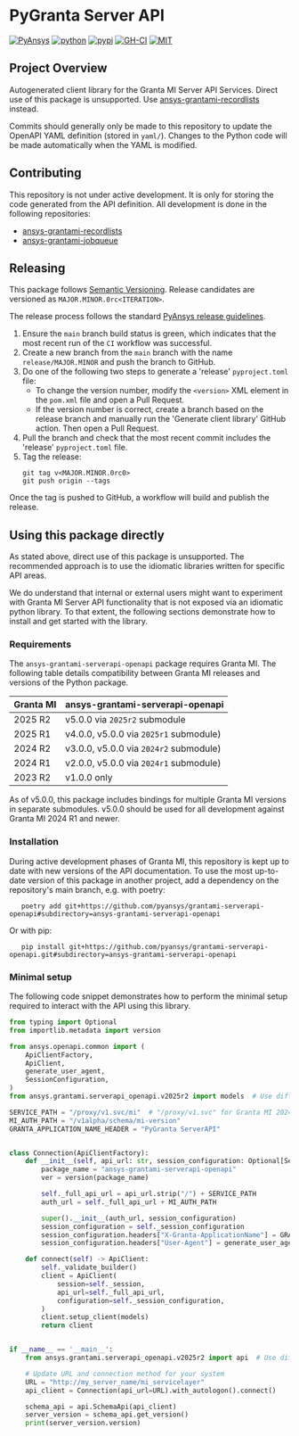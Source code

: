 # PyGranta Server API

[![PyAnsys](https://img.shields.io/badge/Py-Ansys-ffc107.svg?labelColor=black&logo=data:image/png;base64,iVBORw0KGgoAAAANSUhEUgAAABAAAAAQCAIAAACQkWg2AAABDklEQVQ4jWNgoDfg5mD8vE7q/3bpVyskbW0sMRUwofHD7Dh5OBkZGBgW7/3W2tZpa2tLQEOyOzeEsfumlK2tbVpaGj4N6jIs1lpsDAwMJ278sveMY2BgCA0NFRISwqkhyQ1q/Nyd3zg4OBgYGNjZ2ePi4rB5loGBhZnhxTLJ/9ulv26Q4uVk1NXV/f///////69du4Zdg78lx//t0v+3S88rFISInD59GqIH2esIJ8G9O2/XVwhjzpw5EAam1xkkBJn/bJX+v1365hxxuCAfH9+3b9/+////48cPuNehNsS7cDEzMTAwMMzb+Q2u4dOnT2vWrMHu9ZtzxP9vl/69RVpCkBlZ3N7enoDXBwEAAA+YYitOilMVAAAAAElFTkSuQmCC)](https://docs.pyansys.com/)
[![python](https://img.shields.io/pypi/pyversions/ansys-grantami-serverapi-openapi?logo=pypi)](https://pypi.org/project/ansys-grantami-serverapi-openapi/)
[![pypi](https://img.shields.io/pypi/v/ansys-grantami-serverapi-openapi.svg?logo=python&logoColor=white)](https://pypi.org/project/ansys-grantami-serverapi-openapi/)
[![GH-CI](https://github.com/pyansys/grantami-serverapi-openapi/actions/workflows/build_and_test_library.yml/badge.svg)](https://github.com/pyansys/grantami-serverapi-openapi/actions/workflows/build_and_test_library.yml)
[![MIT](https://img.shields.io/badge/License-MIT-yellow.svg)](https://opensource.org/licenses/MIT)


## Project Overview

Autogenerated client library for the Granta MI Server API Services. Direct use
of this package is unsupported. Use [ansys-grantami-recordlists](https://github.com/pyansys/grantami-recordlists)
instead.

Commits should generally only be made to this repository to update the OpenAPI
YAML definition (stored in ``yaml/``). Changes to the Python code will be made
automatically when the YAML is modified.


## Contributing

This repository is not under active development. It is only for storing the code generated from the API
definition. All development is done in the following repositories:

- [ansys-grantami-recordlists](https://github.com/pyansys/grantami-recordlists)
- [ansys-grantami-jobqueue](https://github.com/pyansys/grantami-jobqueue)


## Releasing

This package follows [Semantic Versioning](https://semver.org/). Release candidates are versioned as ``MAJOR.MINOR.0rc<ITERATION>``.

The release process follows the standard [PyAnsys release guidelines](https://dev.docs.pyansys.com/how-to/releasing.html).

1. Ensure the ``main`` branch build status is green, which indicates that the most recent run of the ``CI`` workflow was successful.
2. Create a new branch from the ``main`` branch with the name ``release/MAJOR.MINOR`` and push the branch to GitHub.
3. Do one of the following two steps to generate a 'release' `pyproject.toml` file:
   * To change the version number, modify the ``<version>`` XML element in the ``pom.xml`` file and open a Pull Request.
   * If the version number is correct, create a branch based on the release branch and manually run the 'Generate client library' GitHub action. Then open a Pull Request.
4. Pull the branch and check that the most recent commit includes the 'release' `pyproject.toml` file.
5. Tag the release:
   ```console
   git tag v<MAJOR.MINOR.0rc0>
   git push origin --tags
   ```

Once the tag is pushed to GitHub, a workflow will build and publish the release.


## Using this package directly

As stated above, direct use of this package is unsupported. The recommended approach is to use the idiomatic
libraries written for specific API areas.

We do understand that internal or external users might want to experiment with Granta MI Server API functionality that
is not exposed via an idiomatic python library. To that extent, the following sections demonstrate how to install and
get started with the library.

### Requirements
The `ansys-grantami-serverapi-openapi` package requires Granta MI. The following table details compatibility between
Granta MI releases and versions of the Python package.

| Granta MI | ansys-grantami-serverapi-openapi       |
|-----------|----------------------------------------|
| 2025 R2   | v5.0.0 via `2025r2` submodule          |
| 2025 R1   | v4.0.0, v5.0.0 via `2025r1` submodule) |
| 2024 R2   | v3.0.0, v5.0.0 via `2024r2` submodule) |
| 2024 R1   | v2.0.0, v5.0.0 via `2024r1` submodule) |
| 2023 R2   | v1.0.0 only                            |

As of v5.0.0, this package includes bindings for multiple Granta MI versions in separate submodules. v5.0.0 should
be used for all development against Granta MI 2024 R1 and newer.

### Installation

During active development phases of Granta MI, this repository is kept up to date with new versions of the API
documentation. To use the most up-to-date version of this package in another project, add a dependency on the
repository's main branch, e.g. with poetry:

```console
   poetry add git+https://github.com/pyansys/grantami-serverapi-openapi#subdirectory=ansys-grantami-serverapi-openapi
```

Or with pip:

```console
   pip install git+https://github.com/pyansys/grantami-serverapi-openapi.git#subdirectory=ansys-grantami-serverapi-openapi
```

### Minimal setup
The following code snippet demonstrates how to perform the minimal setup required to interact with the API using this
library.

```python
from typing import Optional
from importlib.metadata import version

from ansys.openapi.common import (
    ApiClientFactory,
    ApiClient,
    generate_user_agent,
    SessionConfiguration,
)
from ansys.grantami.serverapi_openapi.v2025r2 import models  # Use different bindings with a different submodule, e.g. 2024r2

SERVICE_PATH = "/proxy/v1.svc/mi"  # "/proxy/v1.svc" for Granta MI 2024 R1 and older
MI_AUTH_PATH = "/v1alpha/schema/mi-version"
GRANTA_APPLICATION_NAME_HEADER = "PyGranta ServerAPI"


class Connection(ApiClientFactory):
    def __init__(self, api_url: str, session_configuration: Optional[SessionConfiguration] = None) -> None:
        package_name = "ansys-grantami-serverapi-openapi"
        ver = version(package_name)

        self._full_api_url = api_url.strip("/") + SERVICE_PATH
        auth_url = self._full_api_url + MI_AUTH_PATH

        super().__init__(auth_url, session_configuration)
        session_configuration = self._session_configuration
        session_configuration.headers["X-Granta-ApplicationName"] = GRANTA_APPLICATION_NAME_HEADER
        session_configuration.headers["User-Agent"] = generate_user_agent(package_name, ver)

    def connect(self) -> ApiClient:
        self._validate_builder()
        client = ApiClient(
            session=self._session,
            api_url=self._full_api_url,
            configuration=self._session_configuration,
        )
        client.setup_client(models)
        return client


if __name__ == '__main__':
    from ansys.grantami.serverapi_openapi.v2025r2 import api  # Use different bindings with a different submodule, e.g. 2024r2

    # Update URL and connection method for your system
    URL = "http://my_server_name/mi_servicelayer"
    api_client = Connection(api_url=URL).with_autologon().connect()

    schema_api = api.SchemaApi(api_client)
    server_version = schema_api.get_version()
    print(server_version.version)
```
